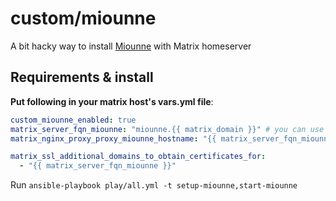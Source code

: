 # custom/miounne

A bit hacky way to install [Miounne](https://gitlab.com/etke.cc/miounne) with Matrix homeserver

## Requirements & install

**Put following in your matrix host's vars.yml file**:

```yml
custom_miounne_enabled: true
matrix_server_fqn_miounne: "miounne.{{ matrix_domain }}" # you can use anything you want here, it's just default value
matrix_nginx_proxy_proxy_miounne_hostname: "{{ matrix_server_fqn_miounne }}" # yep, duplicate, but it's required

matrix_ssl_additional_domains_to_obtain_certificates_for:
  - "{{ matrix_server_fqn_miounne }}"
```

Run `ansible-playbook play/all.yml -t setup-miounne,start-miounne`
